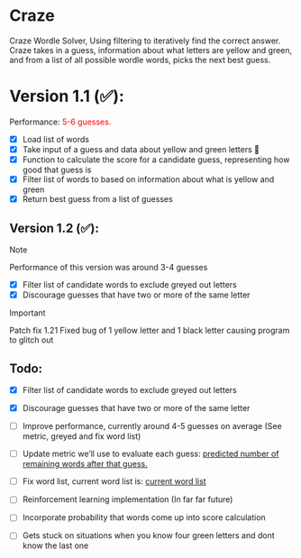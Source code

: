 # Craze
Craze Wordle Solver, Using filtering to iteratively find the correct answer.
Craze takes in a guess, information about what letters are yellow and green, and from a list of all possible wordle words, picks the next best guess.

Version 1.1 (:white_check_mark:):
===================================
Performance: <span style="color: red;">5-6 guesses.</span>
- [X] Load list of words
- [X] Take input of a guess and data about yellow and green letters :tada:
- [X] Function to calculate the score for a candidate guess, representing how good that guess is
- [X] Filter list of words to based on information about what is yellow and green
- [X] Return best guess from a list of guesses

## Version 1.2 (✅):

> [!NOTE]
> Performance of this version was around 3-4 guesses
- [X] Filter list of candidate words to exclude greyed out letters
- [X] Discourage guesses that have two or more of the same letter

> [!IMPORTANT]
> Patch fix 1.21 Fixed bug of 1 yellow letter and 1 black letter causing program to glitch out

Todo:
----
- [X] Filter list of candidate words to exclude greyed out letters
- [X] Discourage guesses that have two or more of the same letter
- [ ] Improve performance, currently around 4-5 guesses on average (See metric, greyed and fix word list)
- [ ] Update metric we’ll use to evaluate each guess: [predicted number of remaining words after that guess.](https://medium.com/@gordonbchen/wordle-solver-a1a531d22085)
- [ ] Fix word list, current word list is: [current word list](https://gist.github.com/dracos/dd0668f281e685bad51479e5acaadb93)
- [ ] Reinforcement learning implementation (In far far future)
- [ ] Incorporate probability that words come up into score calculation
- [ ] Gets stuck on situations when you know four green letters and dont know the last one


